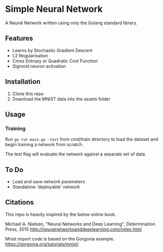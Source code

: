 # Simple Neural Network 

A Neural Network written using only the Golang standard library.

## Features 

* Learns by Stochastic Gradient Descent 
* L2 Regularisation 
* Cross Entropy or Quadratic Cost Function 
* Sigmoid neuron activation 

## Installation 

1. Clone this repo 
2. Download the MNIST data into the assets folder 

## Usage 

### Training 

Run `go run main.go -test` from cmd/train directory to load the dataset and begin training a network from scratch. 

The test flag will evaluate the network against a separate set of data. 

## To Do 

* Load and save network parameters 
* Standalone 'deployable' network 

## Citations 

This repo is heavily inspired by the below online book. 

Michael A. Nielsen, "Neural Networks and
Deep Learning", Determination Press, 2015
http://neuralnetworksanddeeplearning.com/index.html


Mnist import code is based on the Gorgonia example. 
https://gorgonia.org/tutorials/mnist/